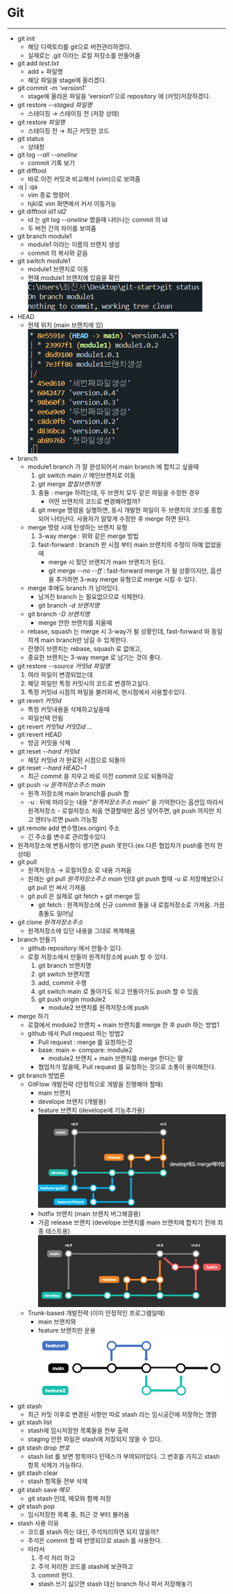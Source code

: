 # Git

---

- git init
  - 해당 디렉토리를 git으로 버전관리하겠다.
  - 실제로는 .git 이라는 로컬 저장소를 만들어줌
- git add _test.txt_
  - add + 파일명
  - 해당 파일을 stage에 올리겠다.
- git commit _-m ‘version1’_
  - stage에 올라온 파일을 ‘version1’으로 repository 에 (커밋)저장하겠다.
- git restore _--staged 파일명_
  - 스테이징 → 스테이징 전 (저장 상태)
- git restore _파일명_
  - 스테이징 전 → 최근 커밋한 코드
- git status
  - 상태창
- git log _--all --oneline_
  - commit 기록 보기
- git difftool
  - 바로 이전 커밋과 비교해서 (vim)으로 보여줌
- :q | :qa
  - vim 종료 명령어
  - hjkl로 vim 화면에서 커서 이동가능
- git difftool _id1 id2_
  - id 는 git log _--oneline_ 했을때 나타나는 commit 의 id
  - 두 버전 간의 차이를 보여줌
- git branch module1
  - module1 이라는 이름의 브랜치 생성
  - commit 의 복사와 같음
- git switch module1
  - module1 브랜치로 이동
  - 현재 module1 브랜치에 있음을 확인
    ![image.png](image.png)
- HEAD
  - 현재 위치 (main 브랜치에 있)
    ![image.png](image%201.png)
- branch
  - module1 branch 가 잘 완성되어서 main branch 에 합치고 싶을때
    1. git switch main // 메인브랜치로 이동
    2. git merge _합칠브랜치명_
    3. 충돌 : merge 하려는데, 두 브랜치 모두 같은 파일을 수정한 경우
       - 어떤 브랜치의 코드로 변경해야할까?
    4. git merge 명령을 실행하면, 동시 개발한 파일이 두 브랜치의 코드를 종합되어 나타난다. 사용자가 알맞게 수정한 후 merge 하면 된다.
  - merge 명령 시에 탄생하는 브랜치 유형
    1. 3-way merge : 위와 같은 merge 방법
    2. fast-forward : branch 판 시점 부터 main 브랜치의 수정이 아예 없었을때
       - merge 시 팠던 브랜치가 main 브랜치가 된다.
       - git merge _--no --ff_ : fast-forward merge 가 될 상황이지만, 옵션을 추가하면 3-way merge 유형으로 merge 시킬 수 있다.
  - merge 후에도 branch 가 남아있다.
    - 남겨진 branch 는 필요없으므로 삭제한다.
    - git branch _-d 브랜치명_
  - git branch _-D 브랜치명_
    - merge 안한 브랜치를 지울때
  - rebase, squash 는 merge 시 3-way가 될 상황인데, fast-forward 와 동일하게 main branch만 남길 수 있게한다.
  - 잔챙이 브랜치는 rebase, squash 로 없애고,
  - 중요한 브랜치는 3-way merge 로 남기는 것이 좋다.
- git restore _--source 커밋id 파일명_
  1. 여러 파일이 변경되었는데
  2. 해당 파일만 특정 커밋시의 코드로 변경하고싶다.
  3. 특정 커밋id 시점의 파일을 불러와서, 현시점에서 사용할수있다.
- git revert _커밋id_
  - 특정 커밋내용을 삭제하고싶을때
  - 파일선택 안됨
- git revert _커밋1id 커밋2id …_
- git revert _HEAD_
  - 방금 커밋을 삭제
- git reset --_hard 커밋id_
  - 해당 커밋id 가 완료된 시점으로 되돌아
- git reset --_hard HEAD~1_
  - 최근 commit 을 지우고 바로 이전 commit 으로 되돌아감
- git push _-u 원격저장소주소 main_
  - 원격 저장소에 main branch를 push 함
  - _-u_ : 뒤에 따라오는 내용 “_원격저장소주소 main”_ 을 기억한다는 옵션임
    따라서 원격저장소 - 로컬저장소 처음 연결할때만 옵션 넣어주면, git push 까지만 치고 엔터누르면 push 가능함
- git remote add 변수명(ex.origin) 주소
  - 긴 주소를 변수로 관리할수있다.
- 원격저장소에 변동사항이 생기면 push 못한다.(ex.다른 협업자가 push를 먼저 한 상태)
- git pull
  - 원격저장소 → 로컬저장소 로 내용 가져옴
  - 원래는 git pull _원격저장소주소 main_ 인데 git push 할때 -u 로 저장해놨으니 git pull 만 써서 가져옴
  - git pull 은 실제로 git fetch + git merge 임
    - git fetch : 원격저장소에 신규 commit 들을 내 로컬저장소로 가져옴. 가끔 충돌도 일어남
- git clone _원격저장소주소_
  - 원격저장소에 있던 내용을 그대로 복제해옴
- branch 만들기
  - github repository 에서 만들수 있다.
  - 로컬 저장소에서 만들어 원격저장소에 push 할 수 있다.
    1. git branch 브랜치명
    2. git switch 브랜치명
    3. add, commit 수행
    4. git switch main 로 돌아가도 되고 안돌아가도 push 할 수 있음
    5. git push origin module2
       - module2 브랜치를 원격저장소에 push
- merge 하기
  - 로컬에서 module2 브랜치 + main 브랜치를 merge 한 후 push 하는 방법1
  - github 에서 Pull request 하는 방법2
    - Pull request : merge 를 요청하는것
    - base: main ← compare: module2
      - module2 브랜치 + main 브랜치를 merge 한다는 말
    - 협업자가 많을때, Pull request 를 요청하는 것으로 소통이 용이해진다.
- git branch 방법론
  - GitFlow 개발전략 (안정적으로 개발을 진행해야 할때)
    - main 브랜치
    - develope 브랜치 (개발용)
    - feature 브랜치 (develope에 기능추가용)
      ![image.png](image%202.png)
    - hotfix 브랜치 (main 브랜치 버그해결용)
    - 가끔 release 브랜치 (develope 브랜치를 main 브랜치에 합치기 전에 최종 테스트용)
      ![image.png](image%203.png)
  - Trunk-based 개발전략 (이미 안정적인 프로그램일때)
    - main 브랜치와
    - feature 브랜치만 운용
      ![image.png](image%204.png)
- git stash
  - 최근 커밋 이후로 변경된 사항만 따로 stash 라는 임시공간에 저장하는 명령
- git stash list
  - stash에 임시저장한 목록들을 전부 출력
  - staging 안한 파일은 stash에 저장되지 않을 수 있다.
- git stash drop _번호_
  - stash list 를 보면 항목마다 인덱스가 부여되어있다. 그 번호를 가지고 stash 항목 삭제가 가능하다.
- git stash clear
  - stash 항목들 전부 삭제
- git stash save _메모_
  - git stash 인데, 메모와 함께 저장
- git stash pop
  - 임시저장한 목록 중, 최근 것 부터 불러옴
- stash 사용 이유
  - 코드를 stash 하는 대신, 주석처리하면 되지 않을까?
  - 주석은 commit 할 때 반영되므로 stash 를 사용한다.
  - 따라서
    1. 주석 처리 하고
    2. 주석 처리한 코드를 stash에 보관하고
    3. commit 한다.
    - stash 쓰기 싫으면 stash 대신 branch 하나 파서 저장해놓기
